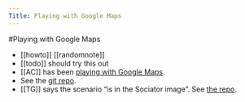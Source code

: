 ---Title: Playing with Google Maps---#Playing with Google Maps- [[howto]] [[randomnote]]- [[todo]] should try this out- [[AC]] has been [playing with Google Maps](https://feenk.slack.com/archives/C3PU92BMW/p1660594822456609).- See the [git repo](https://github.com/feenkcom/gtoolkit-mapper).- [[TG]] says the scenario “is in the Sociator image”. See [the repo](https://github.com/polypoly-eu/sociator).